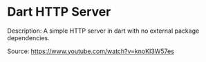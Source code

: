 # Dart HTTP Server

Description: A simple HTTP server in dart with no external package dependencies.

Source: https://www.youtube.com/watch?v=knoKI3W57es